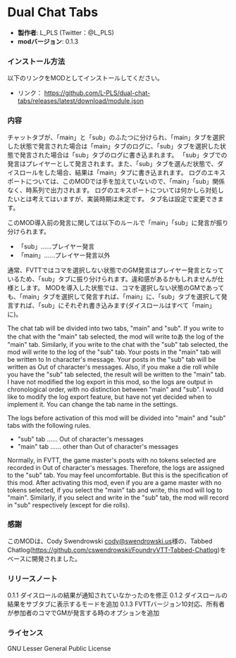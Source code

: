 # Dual Chat Tabs

* **製作者**: L_PLS (Twitter：@L_PLS)
* **modバージョン**: 0.1.3

### インストール方法

以下のリンクをMODとしてインストールしてください。

* リンク： https://github.com/L-PLS/dual-chat-tabs/releases/latest/download/module.json

### 内容
チャットタブが、「main」と「sub」のふたつに分けられ、「main」タブを選択した状態で発言された場合は「main」タブのログに、「sub」タブを選択した状態で発言された場合は「sub」タブのログに書き込まれます。
「sub」タブでの発言はプレイヤーとして発言されます。また、「sub」タブを選んだ状態で、ダイスロールをした場合、結果は「main」タブに書き込まれます。
ログのエキスポートについては、このMODでは手を加えていないので、「main」「sub」関係なく、時系列で出力されます。
ログのエキスポートについては何かしら対処したいとは考えてはいますが、実装時期は未定です。
タブ名は設定で変更できます。

このMOD導入前の発言に関しては以下のルールで「main」「sub」に発言が振り分けられます。
* 「sub」……プレイヤー発言
* 「main」……プレイヤー発言以外

通常、FVTTではコマを選択しない状態でのGM発言はプレイヤー発言となっているため、「sub」タブに振り分けられます。違和感があるかもしれませんが仕様とします。
MODを導入した状態では、コマを選択しない状態のGMであっても、「main」タブを選択して発言すれば、「main」に、「sub」タブを選択して発言すれば、「sub」にそれぞれ書き込みます(ダイスロールはすべて「main」に)。


The chat tab will be divided into two tabs, "main" and "sub". If you write to the chat with the "main" tab selected, the mod will write toあ the log of the "main" tab. Similarly, if you write to the chat with the "sub" tab selected, the mod will write to the log of the "sub" tab.
Your posts in the "main" tab will be written to In character's message.
Your posts in the "sub" tab will be written as Out of character's messages. Also, if you make a die roll while you have the "sub" tab selected, the result will be written to the "main" tab.
I have not modified the log export in this mod, so the logs are output in chronological order, with no distinction between "main" and "sub".
I would like to modify the log export feature, but have not yet decided when to implement it.
You can change the tab name in the settings.

The logs before activation of this mod will be divided into "main" and "sub" tabs with the following rules.
* "sub" tab …… Out of character's messages
* "main" tab …… other than Out of character's messages

Normally, in FVTT, the game master's posts with no tokens selected are recorded in Out of character's messages. Therefore, the logs are assigned to the "sub" tab. You may feel uncomfortable. But this is the specification of this mod.
After activating this mod, even if you are a game master with no tokens selected, if you select the "main" tab and write, this mod will log to "main". Similarly, if you select and write in the "sub" tab, the mod will record in "sub" respectively (except for die rolls).

### 感謝
このMODは、Cody Swendrowski <cody@swendrowski.us>様の、Tabbed Chatlog(https://github.com/cswendrowski/FoundryVTT-Tabbed-Chatlog)をベースに開発されました。

### リリースノート
0.1.1 ダイスロールの結果が通知されていなかったのを修正
0.1.2 ダイスロールの結果をサブタブに表示するモードを追加
0.1.3 FVTTバージョン10対応、所有者が参加者のコマでGMが発言する時のオプションを追加

### ライセンス
GNU Lesser General Public License

